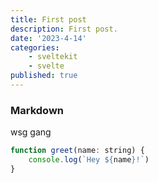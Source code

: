 ```yaml
---
title: First post
description: First post.
date: '2023-4-14'
categories:
    - sveltekit
    - svelte
published: true
---
```


### Markdown

wsg gang

```js
function greet(name: string) {
    console.log(`Hey ${name}!`)
}
```